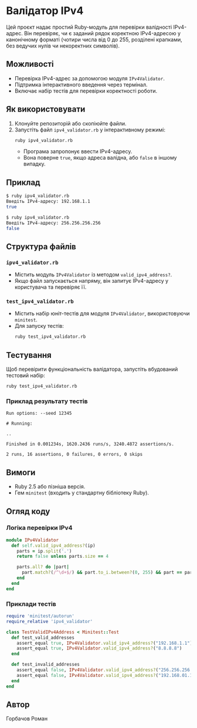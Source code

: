 
# Валідатор IPv4

Цей проєкт надає простий Ruby-модуль для перевірки валідності IPv4-адрес. Він перевіряє, чи є заданий рядок коректною IPv4-адресою у канонічному форматі (чотири числа від 0 до 255, розділені крапками, без ведучих нулів чи некоректних символів).

## Можливості
- Перевірка IPv4-адрес за допомогою модуля `IPv4Validator`.
- Підтримка інтерактивного введення через термінал.
- Включає набір тестів для перевірки коректності роботи.

## Як використовувати

1. Клонуйте репозиторій або скопіюйте файли.
2. Запустіть файл `ipv4_validator.rb` у інтерактивному режимі:
   ```bash
   ruby ipv4_validator.rb
   ```
   - Програма запропонує ввести IPv4-адресу.
   - Вона поверне `true`, якщо адреса валідна, або `false` в іншому випадку.

## Приклад
```bash
$ ruby ipv4_validator.rb
Введіть IPv4-адресу: 192.168.1.1
true

$ ruby ipv4_validator.rb
Введіть IPv4-адресу: 256.256.256.256
false
```

## Структура файлів

### `ipv4_validator.rb`
- Містить модуль `IPv4Validator` із методом `valid_ipv4_address?`.
- Якщо файл запускається напряму, він запитує IPv4-адресу у користувача та перевіряє її.

### `test_ipv4_validator.rb`
- Містить набір юніт-тестів для модуля `IPv4Validator`, використовуючи `minitest`.
- Для запуску тестів:
  ```bash
  ruby test_ipv4_validator.rb
  ```

## Тестування
Щоб перевірити функціональність валідатора, запустіть вбудований тестовий набір:
```bash
ruby test_ipv4_validator.rb
```

### Приклад результату тестів
```
Run options: --seed 12345

# Running:

..

Finished in 0.001234s, 1620.2436 runs/s, 3240.4872 assertions/s.

2 runs, 16 assertions, 0 failures, 0 errors, 0 skips
```

## Вимоги
- Ruby 2.5 або пізніша версія.
- Гем `minitest` (входить у стандартну бібліотеку Ruby).

## Огляд коду

### Логіка перевірки IPv4
```ruby
module IPv4Validator
  def self.valid_ipv4_address?(ip)
    parts = ip.split('.')
    return false unless parts.size == 4

    parts.all? do |part|
      part.match?(/^\d+$/) && part.to_i.between?(0, 255) && part == part.to_i.to_s
    end
  end
end
```

### Приклади тестів
```ruby
require 'minitest/autorun'
require_relative 'ipv4_validator'

class TestValidIPv4Address < Minitest::Test
  def test_valid_addresses
    assert_equal true, IPv4Validator.valid_ipv4_address?("192.168.1.1")
    assert_equal true, IPv4Validator.valid_ipv4_address?("8.8.8.8")
  end

  def test_invalid_addresses
    assert_equal false, IPv4Validator.valid_ipv4_address?("256.256.256.256")
    assert_equal false, IPv4Validator.valid_ipv4_address?("192.168.01.1")
  end
end
```
## Автор
Горбачов Роман
